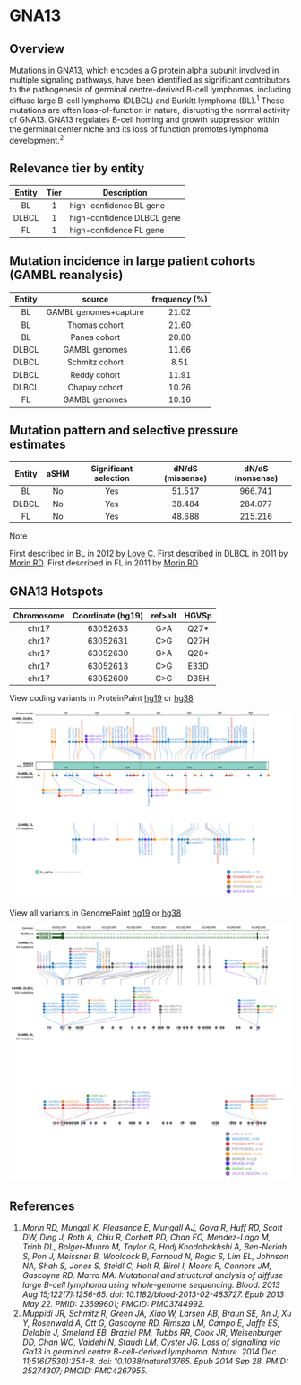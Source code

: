 # GNA13
## Overview
Mutations in GNA13, which encodes a G protein alpha subunit involved in multiple signaling pathways, have been identified as significant contributors to the pathogenesis of germinal centre-derived B-cell lymphomas, including diffuse large B-cell lymphoma (DLBCL) and Burkitt lymphoma (BL).<sup>1</sup> These mutations are often loss-of-function in nature, disrupting the normal activity of GNA13. GNA13 regulates B-cell homing and growth suppression within the germinal center niche and its loss of function promotes lymphoma development.<sup>2</sup>

## Relevance tier by entity

|Entity|Tier|Description               |
|:------:|:----:|--------------------------|
|BL    |1   |high-confidence BL gene   |
|DLBCL |1   |high-confidence DLBCL gene|
|FL    |1   |high-confidence FL gene   |

## Mutation incidence in large patient cohorts (GAMBL reanalysis)

|Entity|source               |frequency (%)|
|:------:|:---------------------:|:-------------:|
|BL    |GAMBL genomes+capture|21.02        |
|BL    |Thomas cohort        |21.60        |
|BL    |Panea cohort         |20.80        |
|DLBCL |GAMBL genomes        |11.66        |
|DLBCL |Schmitz cohort       | 8.51        |
|DLBCL |Reddy cohort         |11.91        |
|DLBCL |Chapuy cohort        |10.26        |
|FL    |GAMBL genomes        |10.16        |

## Mutation pattern and selective pressure estimates

|Entity|aSHM|Significant selection|dN/dS (missense)|dN/dS (nonsense)|
|:------:|:----:|:---------------------:|:----------------:|:----------------:|
|BL    |No  |Yes                  |51.517          |966.741         |
|DLBCL |No  |Yes                  |38.484          |284.077         |
|FL    |No  |Yes                  |48.688          |215.216         |


> [!NOTE]
> First described in BL in 2012 by [Love C](https://pubmed.ncbi.nlm.nih.gov/23143597). First described in DLBCL in 2011 by [Morin RD](https://pubmed.ncbi.nlm.nih.gov/21796119). First described in FL in 2011 by [Morin RD](https://pubmed.ncbi.nlm.nih.gov/21796119)


 ## GNA13 Hotspots

| Chromosome |Coordinate (hg19) | ref>alt | HGVSp | 
 | :---:| :---: | :--: | :---: |
| chr17 | 63052633 | G>A | Q27* |
| chr17 | 63052631 | C>G | Q27H |
| chr17 | 63052630 | G>A | Q28* |
| chr17 | 63052613 | C>G | E33D |
| chr17 | 63052609 | C>G | D35H |

View coding variants in ProteinPaint [hg19](https://morinlab.github.io/LLMPP/GAMBL/GNA13_protein.html)  or [hg38](https://morinlab.github.io/LLMPP/GAMBL/GNA13_protein_hg38.html)

![image](images/proteinpaint/GNA13_NM_006572.svg)

View all variants in GenomePaint [hg19](https://morinlab.github.io/LLMPP/GAMBL/GNA13.html)  or [hg38](https://morinlab.github.io/LLMPP/GAMBL/GNA13_hg38.html)

![image](images/proteinpaint/GNA13.svg)

## References
1. *Morin RD, Mungall K, Pleasance E, Mungall AJ, Goya R, Huff RD, Scott DW, Ding J, Roth A, Chiu R, Corbett RD, Chan FC, Mendez-Lago M, Trinh DL, Bolger-Munro M, Taylor G, Hadj Khodabakhshi A, Ben-Neriah S, Pon J, Meissner B, Woolcock B, Farnoud N, Rogic S, Lim EL, Johnson NA, Shah S, Jones S, Steidl C, Holt R, Birol I, Moore R, Connors JM, Gascoyne RD, Marra MA. Mutational and structural analysis of diffuse large B-cell lymphoma using whole-genome sequencing. Blood. 2013 Aug 15;122(7):1256-65. doi: 10.1182/blood-2013-02-483727. Epub 2013 May 22. PMID: 23699601; PMCID: PMC3744992.*
2. *Muppidi JR, Schmitz R, Green JA, Xiao W, Larsen AB, Braun SE, An J, Xu Y, Rosenwald A, Ott G, Gascoyne RD, Rimsza LM, Campo E, Jaffe ES, Delabie J, Smeland EB, Braziel RM, Tubbs RR, Cook JR, Weisenburger DD, Chan WC, Vaidehi N, Staudt LM, Cyster JG. Loss of signalling via Gα13 in germinal centre B-cell-derived lymphoma. Nature. 2014 Dec 11;516(7530):254-8. doi: 10.1038/nature13765. Epub 2014 Sep 28. PMID: 25274307; PMCID: PMC4267955.*

